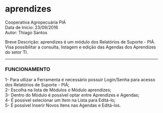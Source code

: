 # aprendizes

Cooperativa Agropecuária PIÁ  
Data de Início: 23/09/2016  
Autor: Thiago Santos

Breve Descrição: aprendizes é um módulo dos Relatórios de Suporte - PIÁ. Visa possibilitar a consulta, listagem e edição das Agendas dos Aprendizes do setor TI.

-----------------------------------------------------------------------------

### FUNCIONAMENTO

1- Para utlizar a Ferramenta é necessário possuir Login/Senha para acesso dos Relatórios de Suporte - PIÁ;  
2- Escolha na lista de Módulos o Módulo aprendizes;  
3- Dentro do Módulo é possível optar entre Aprendizes e Agendas;  
4- É possível selecionar um Item na Lista para Editá-lo;  
5- É possível Inserir Novos Itens nas Agendas e Editá-los.